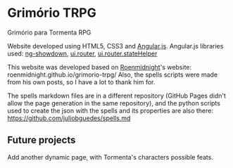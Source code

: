 # Grimório TRPG
Grimório para Tormenta RPG

Website developed using HTML5, CSS3 and [Angular.js](https://github.com/angular/angular.js).
Angular.js libraries used: [ng-showdown](https://github.com/showdownjs/ng-showdown), [ui.router](https://github.com/angular-ui/ui-router), [ui.router.stateHelper](https://github.com/marklagendijk/ui-router.stateHelper)

This website was developed based on [Roenmidnight](https://github.com/roenmidnight)'s website: roenmidnight.github.io/grimorio-trpg/
Also, the spells scripts were made from his own posts, so I have a lot to thank him for.

The spells markdown files are in a different repository (GitHub Pages didn't allow the page generation in the same repository), and the python scripts used to create the json with the spells and its properties are also there:
https://github.com/juliobguedes/spells.md

## Future projects

Add another dynamic page, with Tormenta's characters possible feats.
